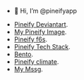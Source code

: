 - 👋 Hi, I’m @pineifyapp

<!---
pineifyapp/pineifyapp is a ✨ special ✨ repository because its `README.md` (this file) appears on your GitHub profile.
You can click the Preview link to take a look at your changes.
--->


- [Pineify Deviantart](https://www.deviantart.com/pineify/about).
- [My Pineify Image](https://www.deviantart.com/pineify/art/1197361311).
- [Pineify f6s](https://www.f6s.com/software/pineify).
- [Pineify Tech Stack](https://ramen.tools/@Pineify).
- [Bento](https://bento.me/pineify).
- [Pineify climate](https://climate.stripe.com/meWanu).
- [My Mssg](https://kjc6j.mssg.me/).
